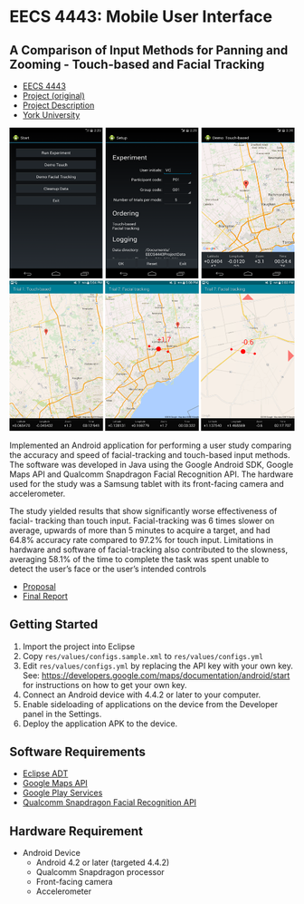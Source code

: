 # EECS 4443: Mobile User Interface
## A Comparison of Input Methods for Panning and Zooming - Touch-based and Facial Tracking

* [EECS 4443](http://www.eecs.yorku.ca/course_archive/2014-15/W/4443/)
* [Project (original)](http://www.eecs.yorku.ca/course_archive/2014-15/W/4443/project.html)
* [Project Description](docs/requirements.md)
* [York University](http://www.eecs.yorku.ca)

![Screenshots](docs/screenshots.png)

Implemented an Android application for performing a user study comparing the
accuracy and speed of facial-tracking and touch-based input methods. The
software was developed in Java using the Google Android SDK, Google Maps API and
Qualcomm Snapdragon Facial Recognition API. The hardware used for the study was
a Samsung tablet with its front-facing camera and accelerometer.

The study yielded results that show significantly worse effectiveness of facial-
tracking than touch input. Facial-tracking was 6 times slower on average,
upwards of more than 5 minutes to acquire a target, and had 64.8% accuracy rate
compared to 97.2% for touch input. Limitations in hardware and software of
facial-tracking also contributed to the slowness, averaging 58.1% of the time to
complete the task was spent unable to detect the user’s face or the user’s
intended controls

* [Proposal](docs/proposal.pdf)
* [Final Report](docs/report.pdf)

## Getting Started

1.  Import the project into Eclipse
2.  Copy `res/values/configs.sample.xml` to `res/values/configs.yml`
3.  Edit `res/values/configs.yml` by replacing the API key with your own key.
    See: https://developers.google.com/maps/documentation/android/start
    for instructions on how to get your own key.
4.  Connect an Android device with 4.4.2 or later to your computer.
5.  Enable sideloading of applications on the device from the Developer panel in the Settings.
6.  Deploy the application APK to the device.

## Software Requirements

* [Eclipse ADT](https://marketplace.eclipse.org/content/android-development-tools-eclipse)
* [Google Maps API](https://developers.google.com/maps/documentation/android/start)
* [Google Play Services](https://developers.google.com/android/guides/setup)
* [Qualcomm Snapdragon Facial Recognition API](https://developer.qualcomm.com/software/snapdragon-sdk-android/facial-recognition)

## Hardware Requirement

* Android Device
  * Android 4.2 or later (targeted 4.4.2)
  * Qualcomm Snapdragon processor
  * Front-facing camera
  * Accelerometer

